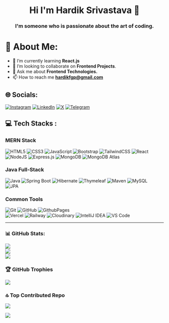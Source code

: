 <h1 align="center">Hi I'm Hardik Srivastava 🤝</h1>

<h3 align="center">I'm someone who is passionate about the art of coding.</h3>

# 💫 About Me:

- 🌱 I’m currently learning **React.js**
- 🤝 I’m looking to collaborate on **Frontend Projects**.
- 💬 Ask me about **Frontend Technologies.**
- 📫 How to reach me **hardikfgp@gmail.com**
<!-- 
📄 Know about my experiences [https://drive.google.com/file/d/14sCTjvkkkZLvASgleMiLOajo2M-jiR_O/view?usp=sharing](https://drive.google.com/file/d/14sCTjvkkkZLvASgleMiLOajo2M-jiR_O/view?usp=sharing) 
⚡ Fun fact **I can solve a Rubik's Cube in under 40 seconds! 🧊⏱️
-->

## 🌐 Socials:
[![Instagram](https://img.shields.io/badge/Instagram-%23E4405F.svg?logo=Instagram&logoColor=white)](https://www.instagram.com/hardiksrivastavaaa/) 
[![LinkedIn](https://img.shields.io/badge/LinkedIn-%230077B5.svg?logo=linkedin&logoColor=white)](https://www.linkedin.com/in/hardiksrivastavaa) 
[![X](https://img.shields.io/badge/X-black.svg?logo=X&logoColor=white)](https://twitter.com/@hardikfgp) 
[![Telegram](https://img.shields.io/badge/Telegram-black.svg?logo=Telegram&logoColor=white)](https://https://t.me/saranshsrivastava)

## 💻 Tech Stacks :

<!-- 
![C](https://img.shields.io/badge/c-%2300599C.svg?style=plastic&logo=c&logoColor=white) 
![TypeScript](https://img.shields.io/badge/typescript-%23007ACC.svg?style=plastic&logo=typescript&logoColor=white)
![Redux](https://img.shields.io/badge/redux-%23764ABC.svg?style=plastic&logo=redux&logoColor=white)
![Material-UI](https://img.shields.io/badge/Material--UI-%230081CB.svg?style=plastic&logo=mui&logoColor=white)
![Docker](https://img.shields.io/badge/docker-%232496ED.svg?style=plastic&logo=docker&logoColor=white)
![Postman](https://img.shields.io/badge/postman-%23FF6C37.svg?style=plastic&logo=postman&logoColor=white)
![PostgreSQL](https://img.shields.io/badge/PostgreSQL-%23336791.svg?style=plastic&logo=postgresql&logoColor=white)
![Git](https://img.shields.io/badge/Git-%23F05033.svg?style=plastic&logo=git&logoColor=white)
![GitHub](https://img.shields.io/badge/GitHub-%23121011.svg?style=plastic&logo=github&logoColor=white)
![Postman](https://img.shields.io/badge/Postman-%23FF6C37.svg?style=plastic&logo=postman&logoColor=white)
![Docker](https://img.shields.io/badge/Docker-%232496ED.svg?style=plastic&logo=docker&logoColor=white)
![VS Code](https://img.shields.io/badge/VS%20Code-%23007ACC.svg?style=plastic&logo=visual-studio-code&logoColor=white)
![Netlify](https://img.shields.io/badge/Netlify-%2300C7B7.svg?style=plastic&logo=netlify&logoColor=white)
![Heroku](https://img.shields.io/badge/Heroku-%23430098.svg?style=plastic&logo=heroku&logoColor=white)
-->

### MERN Stack 
![HTML5](https://img.shields.io/badge/HTML5-%23E34F26.svg?style=plastic&logo=html5&logoColor=white) 
![CSS3](https://img.shields.io/badge/CSS3-%231572B6.svg?style=plastic&logo=css3&logoColor=white) 
![JavaScript](https://img.shields.io/badge/Javascript-%23323330.svg?style=plastic&logo=javascript&logoColor=%23F7DF1E) 
![Bootstrap](https://img.shields.io/badge/Bootstrap-%238511FA.svg?style=plastic&logo=bootstrap&logoColor=white) 
![TailwindCSS](https://img.shields.io/badge/TailwindCSS-%2338B2AC.svg?style=plastic&logo=tailwind-css&logoColor=white) 
![React](https://img.shields.io/badge/React-%2361DAFB.svg?style=plastic&logo=react&logoColor=%2320232a)
![NodeJS](https://img.shields.io/badge/Node.js-6DA55F?style=plastic&logo=node.js&logoColor=white) 
![Express.js](https://img.shields.io/badge/Express.js-%23404d59.svg?style=plastic&logo=express&logoColor=%2361DAFB) 
![MongoDB](https://img.shields.io/badge/MongoDB-%2347A248.svg?style=plastic&logo=mongodb&logoColor=white)
![MongoDB Atlas](https://img.shields.io/badge/MongoDB%20Atlas-%2347A248.svg?style=plastic&logo=mongodb&logoColor=white)

### Java Full-Stack 
![Java](https://img.shields.io/badge/Java-%23ED8B00.svg?style=plastic&logo=openjdk&logoColor=white) 
![Spring Boot](https://img.shields.io/badge/Spring%20Boot-%236DB33F.svg?style=plastic&logo=spring&logoColor=white)
![Hibernate](https://img.shields.io/badge/Hibernate-%23923926.svg?style=plastic&logo=hibernate&logoColor=white)
![Thymeleaf](https://img.shields.io/badge/Thymeleaf-%23005C0F.svg?style=plastic&logo=thymeleaf&logoColor=white)
![Maven](https://img.shields.io/badge/Maven-%23C71A36.svg?style=plastic&logo=apache-maven&logoColor=white)
![MySQL](https://img.shields.io/badge/MySQL-%234479A1.svg?style=plastic&logo=mysql&logoColor=white)  
![JPA](https://img.shields.io/badge/JPA-%231A5276.svg?style=plastic&logo=java&logoColor=white)

### Common Tools
![Git](https://img.shields.io/badge/Git-%23F05033.svg?style=plastic&logo=git&logoColor=white)
![GitHub](https://img.shields.io/badge/Github-%23121011.svg?style=plastic&logo=github&logoColor=white)
![GithubPages](https://img.shields.io/badge/Github%20Pages-121013?style=plastic&logo=github&logoColor=white)  
![Vercel](https://img.shields.io/badge/Vercel-%23000000.svg?style=plastic&logo=vercel&logoColor=white)
![Railway](https://img.shields.io/badge/Railway-%230B0D0E.svg?style=plastic&logo=railway&logoColor=white)
![Cloudinary](https://img.shields.io/badge/cloudinary-%233498DB.svg?style=plastic&logo=cloudinary&logoColor=white)
![IntelliJ IDEA](https://img.shields.io/badge/IntelliJ%20IDEA-%23000000.svg?style=plastic&logo=intellij-idea&logoColor=white)
![VS Code](https://img.shields.io/badge/VS%20Code-%23007ACC.svg?style=plastic&logo=visual-studio-code&logoColor=white)

--- 

### 📊 GitHub Stats:
![](https://github-readme-stats.vercel.app/api?username=hardiksrivastavaa&theme=radical&hide_border=false&include_all_commits=true&count_private=false)<br/>
![](https://github-readme-streak-stats.herokuapp.com/?user=hardiksrivastavaa&theme=radical&hide_border=false)<br/>
![](https://github-readme-stats.vercel.app/api/top-langs/?username=hardiksrivastavaa&theme=radical&hide_border=false&include_all_commits=true&count_private=false&layout=compact)

### 🏆 GitHub Trophies
![](https://github-profile-trophy.vercel.app/?username=hardiksrivastavaa&theme=radical&no-frame=false&no-bg=false&margin-w=4)

### 🔝 Top Contributed Repo
![](https://github-contributor-stats.vercel.app/api?username=hardiksrivastavaa&limit=5&theme=dark&combine_all_yearly_contributions=true)

[![](https://visitcount.itsvg.in/api?id=hardiksrivastavaa&icon=0&color=0)](https://visitcount.itsvg.in)


